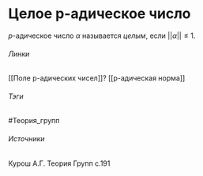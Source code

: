 # Целое p-адическое число
$p$-адическое число $\alpha$ называется *целым*, если $||\alpha||\leq1$.

###### Линки
 [[Поле p-адических чисел]]? [[p-адическая норма]]
###### Тэги
 #Теория_групп 
###### Источники
 Курош А.Г. Теория Групп с.191
